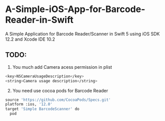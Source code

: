 # A-Simple-iOS-App-for-Barcode-Reader-in-Swift
A Simple Application for Barcode Reader/Scanner in Swift 5 using iOS SDK 12.2 and Xcode IDE 10.2

## TODO:

1. You much add Camera acess permission in plist

```bash
<key>NSCameraUsageDescription</key>
<string>Camera usage description</string>
```
    
2. You need use cocoa pods for Barcode Reader

```python
source 'https://github.com/CocoaPods/Specs.git'
platform :ios, '12.0'
target 'Simple BarcodeScanner' do
  pod
```
